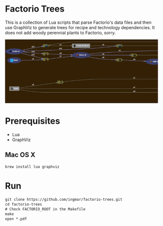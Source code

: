 # Factorio Trees

This is a collection of Lua scripts that parse Factorio's data files and then use GraphViz to generate trees for recipe and technology dependencies. It does not add woody perennial plants to Factorio, sorry.

![Partial screenshot](screenshot.png "Example")


# Prerequisites

* Lua
* GraphViz

## Mac OS X

    brew install lua graphviz

# Run

    git clone https://github.com/ingmar/factorio-trees.git
    cd factorio-trees
    # Check FACTORIO_ROOT in the Makefile
    make
    open *.pdf
